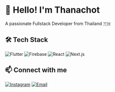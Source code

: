 # 👋 Hello! I'm Thanachot
A passionate Fullstack Developer from Thailand 🇹🇭

## 🛠️ Tech Stack
![Flutter](https://img.shields.io/badge/Flutter-02569B?logo=flutter&logoColor=white)
![Firebase](https://img.shields.io/badge/Firebase-FFCA28?logo=firebase&logoColor=black)
![React](https://img.shields.io/badge/React-20232A?logo=react&logoColor=61DAFB)
![Next.js](https://img.shields.io/badge/Next.js-black?logo=next.js)

## 📫 Connect with me
[![Instagram](https://img.shields.io/badge/Instagram-@gamex_kanom-E4405F?logo=instagram&logoColor=white)](https://instagram.com/gamex_kanom)
[![Email](https://img.shields.io/badge/Gmail-thanachot@example.com-D14836?logo=gmail&logoColor=white)](mailto:thanachot@example.com)


